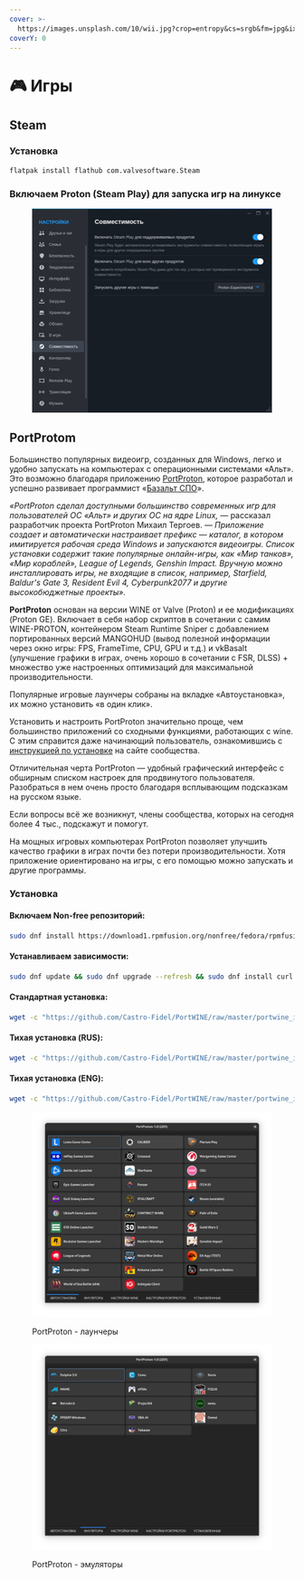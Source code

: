```yaml
---
cover: >-
  https://images.unsplash.com/10/wii.jpg?crop=entropy&cs=srgb&fm=jpg&ixid=M3wxOTcwMjR8MHwxfHNlYXJjaHw5fHxnYW1lfGVufDB8fHx8MTcwNzQxOTI2NHww&ixlib=rb-4.0.3&q=85
coverY: 0
---
```


# 🎮 Игры

## Steam

### Установка

```bash
flatpak install flathub com.valvesoftware.Steam
```

### Включаем Proton (Steam Play) для запуска игр на линуксе

<figure><img src="../../.gitbook/assets/steam-proton-enable.png" alt=""><figcaption></figcaption></figure>

## PortProtom

Большинство популярных видеоигр, созданных для Windows, легко и удобно запускать на компьютерах с операционными системами «Альт». Это возможно благодаря приложению [PortProton](https://linux-gaming.ru/2022/11/24/portproton/), которое разработал и успешно развивает программист «[Базальт СПО](https://www.basealt.ru/)».

_«PortProton сделал доступными большинство современных игр для пользователей ОС «Альт» и других ОС на ядре Linux,_ — рассказал разработчик проекта PortProton Михаил Тергоев. — _Приложение создает и автоматически настраивает префикс — каталог, в котором имитируется рабочая среда Windows и запускаются видеоигры. Список установки содержит такие популярные онлайн-игры, как «Мир танков», «Мир кораблей», League of Legends, Genshin Impact. Вручную можно инсталлировать игры, не входящие в список, например, Starfield, Baldur's Gate 3, Resident Evil 4, Cyberpunk2077 и другие высокобюджетные проекты»._

**PortProton** основан на версии WINE от Valve (Proton) и ее модификациях (Proton GE). Включает в себя набор скриптов в сочетании с самим WINE-PROTON, контейнером Steam Runtime Sniper с добавлением портированных версий MANGOHUD (вывод полезной информации через окно игры: FPS, FrameTime, CPU, GPU и т.д.) и vkBasalt (улучшение графики в играх, очень хорошо в сочетании с FSR, DLSS) + множество уже настроенных оптимизаций для максимальной производительности.

Популярные игровые лаунчеры собраны на вкладке «Автоустановка», их можно установить «в один клик».

Установить и настроить PortProton значительно проще, чем большинство приложений со сходными функциями, работающих с wine. С этим справится даже начинающий пользователь, ознакомившись с [инструкцией по установке](https://linux-gaming.ru/2022/11/24/portproton/) на сайте сообщества.

Отличительная черта PortProton — удобный графический интерфейс с обширным списком настроек для продвинутого пользователя. Разобраться в нем очень просто благодаря всплывающим подсказкам на русском языке.

Если вопросы всё же возникнут, члены сообщества, которых на сегодня более 4 тыс., подскажут и помогут.

На мощных игровых компьютерах PortProton позволяет улучшить качество графики в играх почти без потери производительности. Хотя приложение ориентировано на игры, с его помощью можно запускать и другие программы.

### Установка

#### Включаем Non-free репозиторий:

```bash
sudo dnf install https://download1.rpmfusion.org/nonfree/fedora/rpmfusion-nonfree-release-$(rpm -E %fedora).noarch.rpm
```

#### Устанавливаем зависимости:

```bash
sudo dnf update && sudo dnf upgrade --refresh && sudo dnf install curl gamemode icoutils libcurl wget zenity bubblewrap zstd cabextract tar goverlay openssl
```

#### Стандартная установка:

```bash
wget -c "https://github.com/Castro-Fidel/PortWINE/raw/master/portwine_install_script/PortProton_1.0" && sh PortProton_1.0
```

#### Тихая установка (RUS):

```bash
wget -c "https://github.com/Castro-Fidel/PortWINE/raw/master/portwine_install_script/PortProton_1.0" && sh PortProton_1.0 -rus
```

#### Тихая установка (ENG):

```bash
wget -c "https://github.com/Castro-Fidel/PortWINE/raw/master/portwine_install_script/PortProton_1.0" && sh PortProton_1.0 -eng
```

<figure><img src="../../.gitbook/assets/portproton_launch.png" alt=""><figcaption><p>PortProton - лаунчеры</p></figcaption></figure>

<figure><img src="../../.gitbook/assets/portproton-emu.png" alt=""><figcaption><p>PortProton - эмуляторы</p></figcaption></figure>
